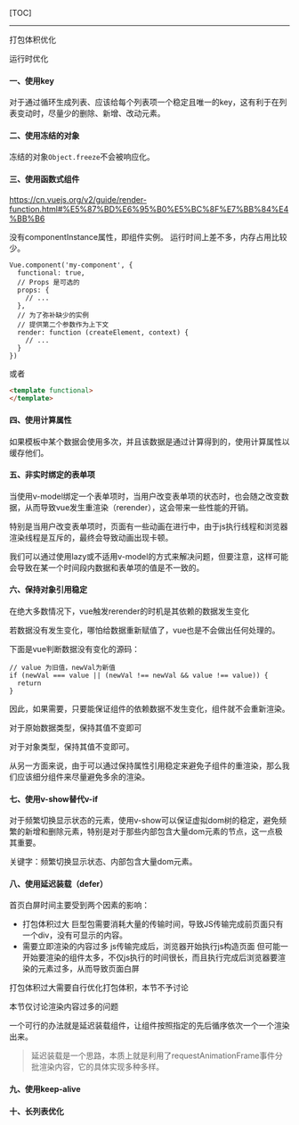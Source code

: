 [TOC]

---

打包体积优化

运行时优化

#### 一、使用key

对于通过循环生成列表、应该给每个列表项一个稳定且唯一的key，这有利于在列表变动时，尽量少的删除、新增、改动元素。

#### 二、使用冻结的对象

冻结的对象```Object.freeze```不会被响应化。

#### 三、使用函数式组件

https://cn.vuejs.org/v2/guide/render-function.html#%E5%87%BD%E6%95%B0%E5%BC%8F%E7%BB%84%E4%BB%B6

没有componentInstance属性，即组件实例。
运行时间上差不多，内存占用比较少。

```JS
Vue.component('my-component', {
  functional: true,
  // Props 是可选的
  props: {
    // ...
  },
  // 为了弥补缺少的实例
  // 提供第二个参数作为上下文
  render: function (createElement, context) {
    // ...
  }
})
```
或者
```HTML
<template functional>
</template>
```

#### 四、使用计算属性

如果模板中某个数据会使用多次，并且该数据是通过计算得到的，使用计算属性以缓存他们。

#### 五、非实时绑定的表单项

当使用v-model绑定一个表单项时，当用户改变表单项的状态时，也会随之改变数据，从而导致vue发生重渲染（rerender），这会带来一些性能的开销。

特别是当用户改变表单项时，页面有一些动画在进行中，由于js执行线程和浏览器渲染线程是互斥的，最终会导致动画出现卡顿。

我们可以通过使用lazy或不适用v-model的方式来解决问题，但要注意，这样可能会导致在某一个时间段内数据和表单项的值是不一致的。

#### 六、保持对象引用稳定

在绝大多数情况下，vue触发rerender的时机是其依赖的数据发生变化

若数据没有发生变化，哪怕给数据重新赋值了，vue也是不会做出任何处理的。

下面是vue判断数据没有变化的源码：
```JS
// value 为旧值，newVal为新值
if (newVal === value || (newVal !== newVal && value !== value)) {
  return
}
```

因此，如果需要，只要能保证组件的依赖数据不发生变化，组件就不会重新渲染。

对于原始数据类型，保持其值不变即可

对于对象类型，保持其值不变即可。

从另一方面来说，由于可以通过保持属性引用稳定来避免子组件的重渲染，那么我们应该细分组件来尽量避免多余的渲染。

#### 七、使用v-show替代v-if

对于频繁切换显示状态的元素，使用v-show可以保证虚拟dom树的稳定，避免频繁的新增和删除元素，特别是对于那些内部包含大量dom元素的节点，这一点极其重要。

关键字：频繁切换显示状态、内部包含大量dom元素。

#### 八、使用延迟装载（defer）

首页白屏时间主要受到两个因素的影响：
* 打包体积过大
  巨型包需要消耗大量的传输时间，导致JS传输完成前页面只有一个div，没有可显示的内容。
* 需要立即渲染的内容过多
  js传输完成后，浏览器开始执行js构造页面
  但可能一开始要渲染的组件太多，不仅js执行的时间很长，而且执行完成后浏览器要渲染的元素过多，从而导致页面白屏

打包体积过大需要自行优化打包体积，本节不予讨论

本节仅讨论渲染内容过多的问题

一个可行的办法就是延迟装载组件，让组件按照指定的先后循序依次一个一个渲染出来。
> 延迟装载是一个思路，本质上就是利用了requestAnimationFrame事件分批渲染内容，它的具体实现多种多样。

#### 九、使用keep-alive

#### 十、长列表优化